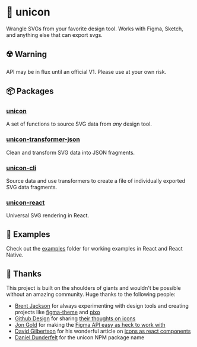 # 🦄 unicon

Wrangle SVGs from your favorite design tool. Works with Figma, Sketch, and
anything else that can export svgs.

## ☢️ Warning

API may be in flux until an official V1. Please use at your own risk.

## 📦 Packages

### [unicon](/packages/unicon)

A set of functions to source SVG data from _any_ design tool.

### [unicon-transformer-json](/packages/unicon-transformer-json)

Clean and transform SVG data into JSON fragments.

### [unicon-cli](/packages/unicon-cli)

Source data and use transformers to create a file of individually exported SVG
data fragments.

### [unicon-react](/packages/unicon-react)

Universal SVG rendering in React.

## 🤠 Examples

Check out the [examples](/examples) folder for working examples in React and
React Native.

## 🙏 Thanks

This project is built on the shoulders of giants and wouldn't be possible
without an amazing community. Huge thanks to the following people:

- [Brent Jackson](https://twitter.com/jxnblk) for always experimenting with
  design tools and creating projects like
  [figma-theme](https://github.com/jxnblk/figma-theme#readme) and
  [pixo](https://github.com/c8r/pixo)
- [Github Design](https://twitter.com/githubdesign) for sharing
  [their thoughts on icons](https://blog.github.com/2018-04-12-driving-changes-from-designs/)
- [Jon Gold](https://twitter.com/jongold) for making the
  [Figma API easy as heck to work with](https://github.com/jongold/figma-js#readme)
- [David Gilbertson](https://twitter.com/D__Gilbertson) for his wonderful
  article on
  [icons as react components](https://medium.com/@david.gilbertson/icons-as-react-components-de3e33cb8792)
- [Daniel Dunderfelt](https://twitter.com/ddunderfelt) for the unicon NPM
  package name
